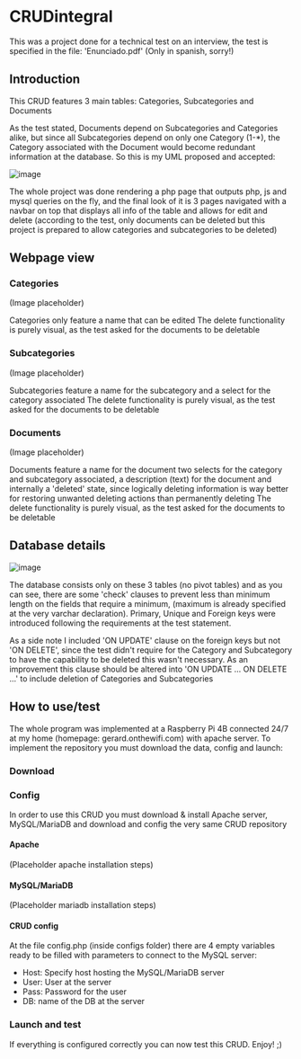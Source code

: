 # CRUDintegral

This was a project done for a technical test on an interview, the test is specified in the file: 'Enunciado.pdf' (Only in spanish, sorry!)

## Introduction

This CRUD features 3 main tables: Categories, Subcategories and Documents

As the test stated, Documents depend on Subcategories and Categories alike, but since all Subcategories depend on only one Category (1-*), the Category associated with the Document would become redundant information at the database. So this is my UML proposed and accepted:

![image](https://user-images.githubusercontent.com/46798662/198999360-ec8a954b-fa92-4edd-8922-2dc136c3858f.png)

The whole project was done rendering a php page that outputs php, js and mysql queries on the fly, and the final look of it is 3 pages navigated with a navbar on top that displays all info of the table and allows for edit and delete (according to the test, only documents can be deleted but this project is prepared to allow categories and subcategories to be deleted)

## Webpage view

### Categories

(Image placeholder)

Categories only feature a name that can be edited
The delete functionality is purely visual, as the test asked for the documents to be deletable

### Subcategories

(Image placeholder)

Subcategories feature a name for the subcategory and a select for the category associated
The delete functionality is purely visual, as the test asked for the documents to be deletable

### Documents

(Image placeholder)

Documents feature a name for the document two selects for the category and subcategory associated, a description (text) for the document and internally a 'deleted' state, since logically deleting information is way better for restoring unwanted deleting actions than permanently deleting
The delete functionality is purely visual, as the test asked for the documents to be deletable

## Database details

![image](https://user-images.githubusercontent.com/46798662/199012254-3dc7cfe8-22bb-48c2-a68d-13eb6566dd9f.png)

The database consists only on these 3 tables (no pivot tables) and as you can see, there are some 'check' clauses to prevent less than minimum length on the fields that require a minimum, (maximum is already specified at the very varchar declaration).
Primary, Unique and Foreign keys were introduced following the requirements at the test statement.

As a side note I included 'ON UPDATE' clause on the foreign keys but not 'ON DELETE', since the test didn't require for the Category and Subcategory to have the capability to be deleted this wasn't necessary. As an improvement this clause should be altered into 'ON UPDATE ... ON DELETE ...' to include deletion of Categories and Subcategories

## How to use/test
The whole program was implemented at a Raspberry Pi 4B connected 24/7 at my home (homepage: gerard.onthewifi.com) with apache server. To implement the repository you must download the data, config and launch:

### Download



### Config

In order to use this CRUD you must download & install Apache server, MySQL/MariaDB and download and config the very same CRUD repository

#### Apache

(Placeholder apache installation steps)

#### MySQL/MariaDB

(Placeholder mariadb installation steps)

#### CRUD config

At the file config.php (inside configs folder) there are 4 empty variables ready to be filled with parameters to connect to the MySQL server:
- Host: Specify host hosting the MySQL/MariaDB server
- User: User at the server
- Pass: Password for the user
- DB: name of the DB at the server


### Launch and test

If everything is configured correctly you can now test this CRUD. Enjoy! ;)
